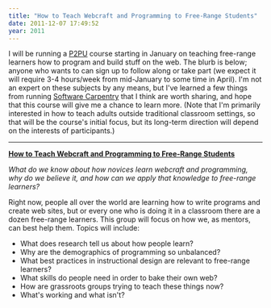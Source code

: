 ```yaml
---
title: "How to Teach Webcraft and Programming to Free-Range Students"
date: 2011-12-07 17:49:52
year: 2011
---
```

I will be running a <a href="http://p2pu.org">P2PU</a> course starting in January on teaching free-range learners how to program and build stuff on the web. The blurb is below; anyone who wants to can sign up to follow along or take part (we expect it will require 3-4 hours/week from mid-January to some time in April). I'm not an expert on these subjects by any means, but I've learned a few things from running <a href="https://software-carpentry.org">Software Carpentry</a> that I think are worth sharing, and hope that this course will give me a chance to learn more.  (Note that I'm primarily interested in how to teach adults outside traditional classroom settings, so that will be the course's initial focus, but its long-term direction will depend on the interests of participants.)

<hr />

<strong><a href="http://p2pu.org/en/groups/how-to-teach-webcraft-and-programming-to-free-range-students/">How to Teach Webcraft and Programming to Free-Range Students</a></strong>

<em>What do we know about how novices learn webcraft and programming, why do we believe it, and how can we apply that knowledge to free-range learners?</em>

Right now, people all over the world are learning how to write programs and create web sites, but or every one who is doing it in a classroom there are a dozen free-range learners. This group will focus on how we, as mentors, can best help them. Topics will include:
<ul>
	<li>What does research tell us about how people learn?</li>
	<li>Why are the demographics of programming so unbalanced?</li>
	<li>What best practices in instructional design are relevant to free-range learners?</li>
	<li>What skills do people need in order to bake their own web?</li>
	<li>How are grassroots groups trying to teach these things now?</li>
	<li>What's working and what isn't?</li>
</ul>

